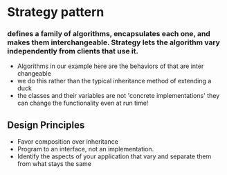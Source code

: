 # Strategy pattern

### defines a family of algorithms, encapsulates each one, and makes them interchangeable. Strategy lets the algorithm vary independently from clients that use it.

- Algorithms in our example here are the behaviors of that are inter changeable
- we do this rather than the typical inheritance method of extending a duck
- the classes and their variables are not 'concrete implementations' they can change the functionality even at run time!

## Design Principles

- Favor composition over inheritance
- Program to an interface, not an implementation.
- Identify the aspects of your application that vary and separate them from what stays the same
